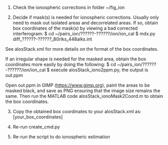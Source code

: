 1. Check the ionospheric corrections in folder ~/fig_ion

2. Decide if mask(s) is needed for ionospheric corrections. Usually only need to mask out isolated areas and decorrelated areas. If so, obtain box coordinates of the mask(s) by viewing a bad corrected interferogram:
$ cd ~/pairs_ion/??????-??????/ion/ion_cal
$ mdx.py diff_??????-??????_80rlks_448alks.int

See alosStack.xml for more details on the format of the box coordinates.

If an irregular shape is needed for the masked area, obtain the box coordinates more easily by doing the following:
$ cd ~/pairs_ion/??????-??????/ion/ion_cal
$ execute alosStack_iono2ppm.py, the output is out.ppm

Open out.ppm in GIMP (https://www.gimp.org), paint the areas to be masked black, and save as PNG ensuring that the image size remains the same. Then run the MATLAB code alosStack_ionoMask2Coord.m to obtain the box coordinates.

3. Copy the obtained box coordinates to your alosStack.xml as:
<property name="areas masked out in ionospheric phase estimation">[your_box_coordinates]</property>

4. Re-run create_cmd.py

5. Re-run the script to do ionospheric estimation
